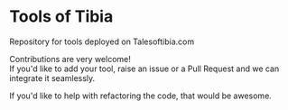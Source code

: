 # Tools of Tibia

Repository for tools deployed on Talesoftibia.com  

Contributions are very welcome!  
If you'd like to add your tool, raise an issue or a Pull Request and we can integrate it seamlessly.  

If you'd like to help with refactoring the code, that would be awesome.  
